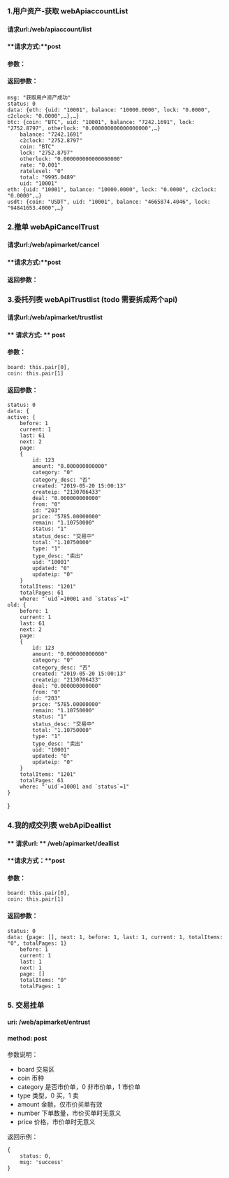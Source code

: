 ### 1.用户资产-获取 webApiaccountList
#### **请求url:**/web/apiaccount/list
#### **请求方式:**post
#### **参数：**

#### **返回参数：**
    msg: "获取用户资产成功"
    status: 0
    data: {eth: {uid: "10001", balance: "10000.0000", lock: "0.0000", c2clock: "0.0000",…},…}
    btc: {coin: "BTC", uid: "10001", balance: "7242.1691", lock: "2752.8797", otherlock: "0.000000000000000000",…}
        balance: "7242.1691"
        c2clock: "2752.8797"
        coin: "BTC"
        lock: "2752.8797"
        otherlock: "0.000000000000000000"
        rate: "0.001"
        ratelevel: "0"
        total: "9995.0489"
        uid: "10001"
    eth: {uid: "10001", balance: "10000.0000", lock: "0.0000", c2clock: "0.0000",…}
    usdt: {coin: "USDT", uid: "10001", balance: "4665874.4046", lock: "94841653.4000",…}


### 2.撤单 webApiCancelTrust
#### **请求url:**/web/apimarket/cancel
#### **请求方式:**post

#### **返回参数：**


### 3.委托列表 webApiTrustlist  (todo 需要拆成两个api)
#### **请求url:**/web/apimarket/trustlist
####  ** 请求方式: ** post
#### **参数：**
    board: this.pair[0],
    coin: this.pair[1]

#### **返回参数：**
    status: 0
    data: {
    active: {
        before: 1
        current: 1
        last: 61
        next: 2
        page: 
        {
            id: 123
            amount: "0.000000000000"
            category: "0"
            category_desc: "否"
            created: "2019-05-20 15:00:13"
            createip: "2130706433"
            deal: "0.000000000000"
            from: "0"
            id: "203"
            price: "5785.00000000"
            remain: "1.10750000"
            status: "1"
            status_desc: "交易中"
            total: "1.10750000"
            type: "1"
            type_desc: "卖出"
            uid: "10001"
            updated: "0"
            updateip: "0"
        }
        totalItems: "1201"
        totalPages: 61
        where: "`uid`=10001 and `status`=1"
    old: {
        before: 1
        current: 1
        last: 61
        next: 2
        page: 
        {
            id: 123
            amount: "0.000000000000"
            category: "0"
            category_desc: "否"
            created: "2019-05-20 15:00:13"
            createip: "2130706433"
            deal: "0.000000000000"
            from: "0"
            id: "203"
            price: "5785.00000000"
            remain: "1.10750000"
            status: "1"
            status_desc: "交易中"
            total: "1.10750000"
            type: "1"
            type_desc: "卖出"
            uid: "10001"
            updated: "0"
            updateip: "0"
        }
        totalItems: "1201"
        totalPages: 61
        where: "`uid`=10001 and `status`=1"
    }
}

### 4.我的成交列表 webApiDeallist
#### ** 请求url: ** /web/apimarket/deallist
#### **请求方式：**post
#### **参数：**

    board: this.pair[0],
    coin: this.pair[1]

#### **返回参数：**

    status: 0
    data: {page: [], next: 1, before: 1, last: 1, current: 1, totalItems: "0", totalPages: 1}
        before: 1
        current: 1
        last: 1
        next: 1
        page: []
        totalItems: "0"
        totalPages: 1

### 5. 交易挂单

#### uri: /web/apimarket/entrust

#### method: post

参数说明：
- board 交易区
- coin 币种
- category 是否市价单，0 非市价单，1 市价单
- type 类型，0 买，1 卖
- amount 金额，仅市价买单有效
- number 下单数量，市价买单时无意义
- price 价格，市价单时无意义

返回示例：
```
{
    status: 0,
    msg: 'success'
}

```



